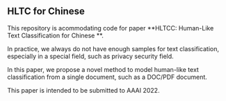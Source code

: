 ## HLTC for Chinese ##

This repository is acommodating code for paper **HLTCC: Human-Like Text Classification for Chinese **.
 
In practice, we always do not have enough samples for text classification, especially in a special field, such as privacy security field.

In this paper, we propose a novel method to model human-like text classification from a single document, such as a DOC/PDF document.
 
This paper is intended to be submitted to AAAI 2022.
